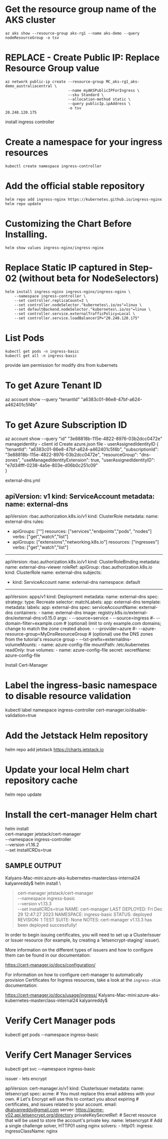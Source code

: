 # Get the resource group name of the AKS cluster 
    az aks show --resource-group aks-rg1 --name aks-demo --query nodeResourceGroup -o tsv

# REPLACE - Create Public IP: Replace Resource Group value
    az network public-ip create --resource-group MC_aks-rg1_aks-demo_australiacentral \
                                --name myAKSPublicIPForIngress \
                                --sku Standard \
                                --allocation-method static \
                                --query publicIp.ipAddress \
                                -o tsv
    20.248.120.175

install ingress controller

# Create a namespace for your ingress resources
    kubectl create namespace ingress-controller

# Add the official stable repository
    helm repo add ingress-nginx https://kubernetes.github.io/ingress-nginx
    helm repo update

#  Customizing the Chart Before Installing. 
    helm show values ingress-nginx/ingress-nginx


# Replace Static IP captured in Step-02 (without beta for NodeSelectors)
    helm install ingress-nginx ingress-nginx/ingress-nginx \
        --namespace ingress-controller \
        --set controller.replicaCount=2 \
        --set controller.nodeSelector."kubernetes\.io/os"=linux \
        --set defaultBackend.nodeSelector."kubernetes\.io/os"=linux \
        --set controller.service.externalTrafficPolicy=Local \
        --set controller.service.loadBalancerIP="20.248.120.175"     

# List Pods
    kubectl get pods -n ingress-basic
    kubectl get all -n ingress-basic

provide iam permission for modify dns from kubernets
# To get Azure Tenant ID
az account show --query "tenantId"
"a6383c01-86e8-47bf-a624-a462401c5f4b"
# To get Azure Subscription ID
az account show --query "id"
"3e88818b-115e-4822-8976-03b2dcc0472e"
manageidentity - client id
Create azure.json file - userAssignedIdentityID
{
  "tenantId": "a6383c01-86e8-47bf-a624-a462401c5f4b",
  "subscriptionId": "3e88818b-115e-4822-8976-03b2dcc0472e",
  "resourceGroup": "dns-zones", 
  "useManagedIdentityExtension": true,
  "userAssignedIdentityID": "e7d34fff-0238-4a5e-803e-d06b0c251c09"  
}

external-dns.yml

apiVersion: v1
kind: ServiceAccount
metadata:
  name: external-dns
---
apiVersion: rbac.authorization.k8s.io/v1
kind: ClusterRole
metadata:
  name: external-dns
rules:
  - apiGroups: [""]
    resources: ["services","endpoints","pods", "nodes"]
    verbs: ["get","watch","list"]
  - apiGroups: ["extensions","networking.k8s.io"]
    resources: ["ingresses"]
    verbs: ["get","watch","list"]
---
apiVersion: rbac.authorization.k8s.io/v1
kind: ClusterRoleBinding
metadata:
  name: external-dns-viewer
roleRef:
  apiGroup: rbac.authorization.k8s.io
  kind: ClusterRole
  name: external-dns
subjects:
  - kind: ServiceAccount
    name: external-dns
    namespace: default
---
apiVersion: apps/v1
kind: Deployment
metadata:
  name: external-dns
spec:
  strategy:
    type: Recreate
  selector:
    matchLabels:
      app: external-dns
  template:
    metadata:
      labels:
        app: external-dns
    spec:
      serviceAccountName: external-dns
      containers:
        - name: external-dns 
          image: registry.k8s.io/external-dns/external-dns:v0.15.0
          args:
            - --source=service
            - --source=ingress
            #- --domain-filter=example.com # (optional) limit to only example.com domains; change to match the zone created above.
            - --provider=azure
            #- --azure-resource-group=MyDnsResourceGroup # (optional) use the DNS zones from the tutorial's resource group
            - --txt-prefix=externaldns-
          volumeMounts:
            - name: azure-config-file
              mountPath: /etc/kubernetes
              readOnly: true
      volumes:
        - name: azure-config-file
          secret:
            secretName: azure-config-file


Install Cert-Manager 

# Label the ingress-basic namespace to disable resource validation
kubectl label namespace ingress-controller cert-manager.io/disable-validation=true

# Add the Jetstack Helm repository
helm repo add jetstack https://charts.jetstack.io

# Update your local Helm chart repository cache
helm repo update

# Install the cert-manager Helm chart
helm install \
  cert-manager jetstack/cert-manager \
  --namespace ingress-controller \
  --version v1.16.2 \
  --set installCRDs=true

## SAMPLE OUTPUT
Kalyans-Mac-mini:azure-aks-kubernetes-masterclass-internal24 kalyanreddy$ helm install \
>   cert-manager jetstack/cert-manager \
>   --namespace ingress-basic \
>   --version v1.13.3 \
>   --set installCRDs=true
NAME: cert-manager
LAST DEPLOYED: Fri Dec 29 12:47:27 2023
NAMESPACE: ingress-basic
STATUS: deployed
REVISION: 1
TEST SUITE: None
NOTES:
cert-manager v1.13.3 has been deployed successfully!

In order to begin issuing certificates, you will need to set up a ClusterIssuer
or Issuer resource (for example, by creating a 'letsencrypt-staging' issuer).

More information on the different types of issuers and how to configure them
can be found in our documentation:

https://cert-manager.io/docs/configuration/

For information on how to configure cert-manager to automatically provision
Certificates for Ingress resources, take a look at the `ingress-shim`
documentation:

https://cert-manager.io/docs/usage/ingress/
Kalyans-Mac-mini:azure-aks-kubernetes-masterclass-internal24 kalyanreddy$ 

# Verify Cert Manager pods
kubectl get pods --namespace ingress-basic

# Verify Cert Manager Services
kubectl get svc --namespace ingress-basic

issuer - lets encrypt

apiVersion: cert-manager.io/v1
kind: ClusterIssuer
metadata:
  name: letsencrypt
spec:
  acme:
    # You must replace this email address with your own.
    # Let's Encrypt will use this to contact you about expiring
    # certificates, and issues related to your account.
    email: dkalyanreddy@gmail.com
    server: https://acme-v02.api.letsencrypt.org/directory
    privateKeySecretRef:
      # Secret resource that will be used to store the account's private key.
      name: letsencrypt
    # Add a single challenge solver, HTTP01 using nginx
    solvers:
    - http01:
        ingress:
          ingressClassName: nginx            

